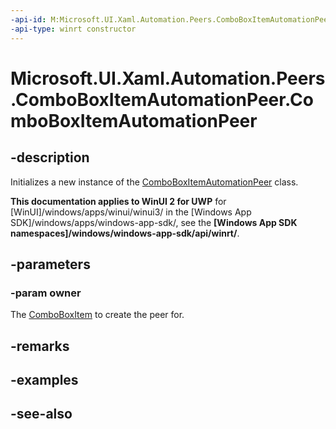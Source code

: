 ```yaml
---
-api-id: M:Microsoft.UI.Xaml.Automation.Peers.ComboBoxItemAutomationPeer.#ctor(Microsoft.UI.Xaml.Controls.ComboBoxItem)
-api-type: winrt constructor
---
```


<!-- Method syntax
public ComboBoxItemAutomationPeer(Windows.UI.Xaml.Controls.ComboBoxItem owner)
-->

# Microsoft.UI.Xaml.Automation.Peers.ComboBoxItemAutomationPeer.ComboBoxItemAutomationPeer

## -description
Initializes a new instance of the [ComboBoxItemAutomationPeer](comboboxitemautomationpeer.md) class.

**This documentation applies to WinUI 2 for UWP** for [WinUI]/windows/apps/winui/winui3/ in the [Windows App SDK]/windows/apps/windows-app-sdk/, see the **[Windows App SDK namespaces]/windows/windows-app-sdk/api/winrt/**.

## -parameters
### -param owner
The [ComboBoxItem](../microsoft.ui.xaml.controls/comboboxitem.md) to create the peer for.

## -remarks

## -examples

## -see-also
